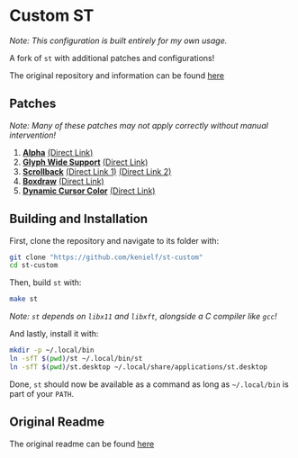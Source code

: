 # Custom ST
*Note: This configuration is built entirely for my own usage.*

A fork of `st` with additional patches and configurations!

The original repository and information can be found [here](https://st.suckless.org/)

## Patches
*Note: Many of these patches may not apply correctly without manual intervention!*

 1. **[Alpha](https://st.suckless.org/patches/alpha/)** 
 [(Direct Link)](https://st.suckless.org/patches/alpha/st-alpha-20220206-0.8.5.diff)
 2. **[Glyph Wide Support](https://st.suckless.org/patches/glyph_wide_support/)** 
 [(Direct Link)](https://st.suckless.org/patches/glyph_wide_support/st-glyph-wide-support-20220411-ef05519.diff)
 3. **[Scrollback](https://st.suckless.org/patches/scrollback/)**
 [(Direct Link 1)](https://st.suckless.org/patches/scrollback/st-scrollback-20210507-4536f46.diff)
 [(Direct Link 2)](https://st.suckless.org/patches/scrollback/st-scrollback-mouse-20220127-2c5edf2.diff)
 4. **[Boxdraw](https://st.suckless.org/patches/boxdraw/)**
 [(Direct Link)](https://st.suckless.org/patches/boxdraw/st-boxdraw_v2-0.8.5.diff)
 5. **[Dynamic Cursor Color](https://st.suckless.org/patches/dynamic-cursor-color/)**
 [(Direct Link)](https://st.suckless.org/patches/dynamic-cursor-color/st-dynamic-cursor-color-0.9.diff)

## Building and Installation
First, clone the repository and navigate to its folder with:
```bash
git clone "https://github.com/kenielf/st-custom"
cd st-custom
```

Then, build `st` with:
```bash
make st
```
*Note: `st` depends on `libx11` and `libxft`, alongside a C compiler like `gcc`!*

And lastly, install it with:
```bash
mkdir -p ~/.local/bin
ln -sfT $(pwd)/st ~/.local/bin/st
ln -sfT $(pwd)/st.desktop ~/.local/share/applications/st.desktop
```

Done, `st` should now be available as a command as long as `~/.local/bin` is 
part of your `PATH`.

## Original Readme
The original readme can be found [here](/README)
